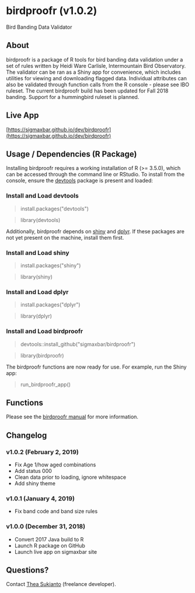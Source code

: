 # birdproofr (v1.0.2)
Bird Banding Data Validator
## About
birdproofr is a package of R tools for bird banding data validation under a set of rules written by Heidi Ware Carlisle, Intermountain Bird Observatory. The validator can be ran as a Shiny app for convenience, which includes utilities for viewing and downloading flagged data. Individual attributes can also be validated through function calls from the R console - please see IBO ruleset. The current birdproofr build has been updated for Fall 2018 banding. Support for a hummingbird ruleset is planned.
## Live App
[https://sigmaxbar.github.io/dev/birdproofr](https://sigmaxbar.github.io/dev/birdproofr)
## Usage / Dependencies (R Package)
Installing birdproofr requires a working installation of R (>= 3.5.0), which can be accessed through the command line or RStudio. To install from the console, ensure the [devtools](https://github.com/r-lib/devtools) package is present and loaded:
### Install and Load devtools
> install.packages("devtools")

> library(devtools)

Additionally, birdproofr depends on [shiny](https://github.com/rstudio/shiny) and [dplyr](https://github.com/tidyverse/dplyr). If these packages are not yet present on the machine, install them first.
### Install and Load shiny
> install.packages("shiny")

> library(shiny)
### Install and Load dplyr
> install.packages("dplyr")

> library(dplyr)
### Install and Load birdproofr
> devtools::install_github("sigmaxbar/birdproofr")

> library(birdproofr)

The birdproofr functions are now ready for use. For example, run the Shiny app:

> run_birdproofr_app()

## Functions
Please see the [birdproofr manual](https://github.com/sigmaxbar/birdproofr/blob/master/manual.pdf) for more information.

## Changelog
### v1.0.2 (February 2, 2019)
- Fix Age 1/how aged combinations
- Add status 000
- Clean data prior to loading, ignore whitespace
- Add shiny theme

### v1.0.1 (January 4, 2019)
- Fix band code and band size rules

### v1.0.0 (December 31, 2018)
- Convert 2017 Java build to R
- Launch R package on GitHub
- Launch live app on sigmaxbar site

## Questions?

Contact [Thea Sukianto](mailto:theophiliasukian@boisestate.edu) (freelance developer).




